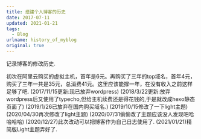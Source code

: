 ```yaml
---
title: 搭建个人博客的历史
date: 2017-07-11
updated: 2021-01-21
tags: 
  - Blog
urlname: history_of_myblog
original: true
---
```

记录博客的修改历史. 
<!--more-->
初次在阿里云购买的虚拟主机，首年是6元。再购买了三年的top域名，首年4元，购买了三年一共是35元，总消费41元。这里应该能撑一年，在没有收入之前这样足够了吧.
(2017/11/15更新:现已放弃wordpress)
(2018/3/22更新:放弃wordpress后又使用了typecho,但给主机续费还是得花钱的,于是就改成hexo静态页面了)
(2019/1/26已放弃在国内购买域名.)
(2019/10/15修改了一下light主题)
(2020/04/30再次修改了light主题)
(2020/07/31偷偷改了主题应该没人发现吧哈哈哈哈)
(2020/12/27)此次改动可以把博客作为自己日志使用了. 
(2021/01/21)精简版Light主题弄好了. 